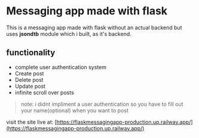 # Messaging app made with flask

This is a messaging app made with flask without an actual backend but uses __jsondtb__ module which i built, as it's backend. 
## functionality
- complete user authentication system
- Create post
- Delete post
- Update post
- infinite scroll over posts

> note: i didnt impliment a user authentication so you have to fill out your name(optional) when you want to post

visit the site live at: [https://flaskmessagingapp-production.up.railway.app/](https://flaskmessagingapp-production.up.railway.app/)
